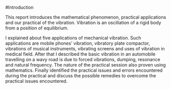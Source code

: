 #Introduction

This report introduces the mathematical phenomenon, practical applications and our practical of the vibration. Vibration is an oscillation of a rigid body from a position of equilibrium.

I explained about five applications of mechanical vibration. Such applications are mobile phones’ vibration, vibratory plate compactor, vibrations of musical instruments, vibrating screens and uses of vibration in medical field. After that I described the basic vibration in an automobile travelling on a wavy road is due to forced vibrations, dumping, resonance and natural frequency. The nature of the practical session also proven using mathematics. Finally identified the practical issues and errors encountered during the practical and discuss the possible remedies to overcome the practical issues encountered.
